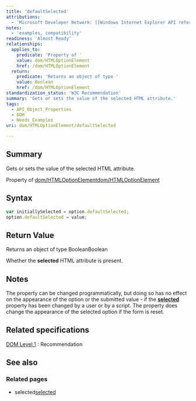 ```yaml
---
title: 'defaultSelected'
attributions:
  - 'Microsoft Developer Network: [[Windows Internet Explorer API reference](http://msdn.microsoft.com/en-us/library/ie/hh828809%28v=vs.85%29.aspx) Article]'
notes:
  - 'examples, compatibility'
readiness: 'Almost Ready'
relationships:
  applies_to:
    predicate: 'Property of '
    value: dom/HTMLOptionElement
    href: /dom/HTMLOptionElement
  return:
    predicate: 'Returns an object of type '
    value: Boolean
    href: /dom/HTMLOptionElement
standardization_status: 'W3C Recommendation'
summary: 'Gets or sets the value of the selected HTML attribute.'
tags:
  - API_Object_Properties
  - DOM
  - Needs_Examples
uri: dom/HTMLOptionElement/defaultSelected

---
```

## Summary

Gets or sets the value of the selected HTML attribute.

Property of [dom/HTMLOptionElement](/dom/HTMLOptionElement)[dom/HTMLOptionElement](/dom/HTMLOptionElement)

## Syntax

``` js
var initiallySelected = option.defaultSelected;
option.defaultSelected = value;
```

## Return Value

Returns an object of type BooleanBoolean

Whether the **selected** HTML attribute is present.

## Notes

The property can be changed programmatically, but doing so has no effect on the appearance of the option or the submitted value - if the [**selected**](/html/attributes/selected) property has been changed by a user or by a script. The property does change the appearance of the selected option if the form is reset.

## Related specifications

[DOM Level 1](http://www.w3.org/TR/REC-DOM-Level-1/)
:   Recommendation

## See also

### Related pages

-   selected[selected](/html/attributes/selected)
